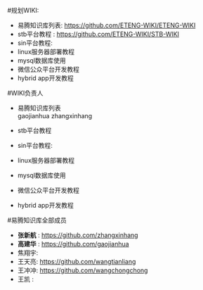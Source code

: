 #规划WIKI:
* 易腾知识库列表: https://github.com/ETENG-WIKI/ETENG-WIKI
* stb平台教程 : https://github.com/ETENG-WIKI/STB-WIKI
* sin平台教程: 
* linux服务器部署教程
* mysql数据库使用
* 微信公众平台开发教程
* hybrid app开发教程

#WIKI负责人

* 易腾知识库列表  
   gaojianhua    zhangxinhang
   
* stb平台教程   

* sin平台教程: 

* linux服务器部署教程

* mysql数据库使用

* 微信公众平台开发教程

* hybrid app开发教程



#易腾知识库全部成员
* **张新航** : https://github.com/zhangxinhang
* **高建华** : https://github.com/gaojianhua
* 焦翔宇:
* 王天亮: https://github.com/wangtianliang
* 王冲冲: https://github.com/wangchongchong
* 王凯 : 

